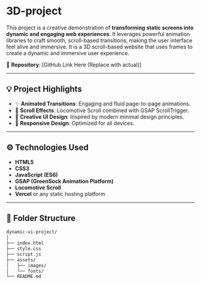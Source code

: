 # 3D-project

This project is a creative demonstration of **transforming static screens into dynamic and engaging web experiences**. It leverages powerful animation libraries to craft smooth, scroll-based transitions, making the user interface feel alive and immersive. It is a 3D scroll-based website that uses frames to create a dynamic and immersive user experience.
 
📁 **Repository**: [GitHub Link Here (Replace with actual)]  

---

## 💡 Project Highlights

- ✨ **Animated Transitions**: Engaging and fluid page-to-page animations.
- 🚀 **Scroll Effects**: Locomotive Scroll combined with GSAP ScrollTrigger.
- 🎨 **Creative UI Design**: Inspired by modern minimal design principles.
- 📱 **Responsive Design**: Optimized for all devices.

---

## ⚙️ Technologies Used

- **HTML5**
- **CSS3**
- **JavaScript (ES6)**
- **GSAP (GreenSock Animation Platform)**
- **Locomotive Scroll**
- **Vercel** or any static hosting platform

---

## 📂 Folder Structure

```bash
dynamic-ui-project/
│
├── index.html
├── style.css
├── script.js
├── assets/
│   ├── images/
│   └── fonts/
└── README.md
